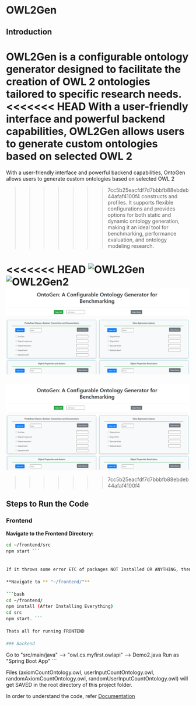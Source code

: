 # OWL2Gen

## Introduction

OWL2Gen is a configurable ontology generator designed to facilitate the creation of OWL 2 ontologies tailored to specific research needs. 
<<<<<<< HEAD
With a user-friendly interface and powerful backend capabilities, OWL2Gen allows users to generate custom ontologies based on selected OWL 2 
=======
With a user-friendly interface and powerful backend capabilities, OntoGen allows users to generate custom ontologies based on selected OWL 2 
>>>>>>> 7cc5b25eacfdf7d7bbbfb88ebdeb44afaf4100f4
constructs and profiles. It supports flexible configurations and provides options for both static and dynamic ontology generation, making it 
an ideal tool for benchmarking, performance evaluation, and ontology modeling research.


<<<<<<< HEAD
![OWL2Gen](https://github.com/kracr/ontogen/blob/main/Images/homepage.png?raw=true)
![OWL2Gen2](https://github.com/kracr/ontogen/blob/main/Images/uploadPanel.png?raw=true)
![OWL2Gen3](https://github.com/kracr/ontogen/blob/main/Images/configpanel.png?raw=true)
=======
![OntoGen](https://github.com/kracr/ontogen/blob/main/Images/configpanel.png?raw=true)
>>>>>>> 7cc5b25eacfdf7d7bbbfb88ebdeb44afaf4100f4

## Steps to Run the Code

### Frontend

**Navigate to the Frontend Directory:**
   ```bash
   cd ~/frontend/src
   npm start ```


If it throws some error ETC of packages NOT Installed OR ANYTHING, then

**Navigate to ** "~/frontend/"**

   ```bash
   cd ~/frontend/
   npm install (After Installing Everything)
   cd src
   npm start. ```

Thats all for running FRONTEND

### Backend

   ```
   Go to "src/main/java" --> "owl.cs.myfirst.owlapi" --> Demo2.java 
   Run as "Spring Boot App" ```


Files (axiomCountOntology.owl, userInputCountOntology.owl, randomAxiomCountOntology.owl, randomUserInputCountOntology.owl) will get SAVED in the 
root directory of this project folder.

In order to understand the code, refer [Documentation](https://github.com/kracr/ontogen/blob/master/ORDER.txt)
